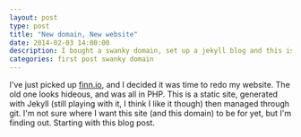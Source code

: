 ```yaml
---
layout: post
type: post
title: "New domain, New website"
date: 2014-02-03 14:00:00
description: I bought a swanky domain, set up a jekyll blog and this is the first post on it
categories: first post swanky domain
---
```


I've just picked up [finn.io](https://finn.io), and I decided it was time to redo my website. The old one looks hideous, and was all in PHP. This is a static site, generated with Jekyll (still playing with it, I think I like it though) then managed through git. I'm not sure where I want this site (and this domain) to be for yet, but I'm finding out. Starting with this blog post.
